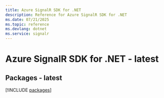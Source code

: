 ```yaml
---
title: Azure SignalR SDK for .NET
description: Reference for Azure SignalR SDK for .NET
ms.date: 07/21/2025
ms.topic: reference
ms.devlang: dotnet
ms.service: signalr
---
```

# Azure SignalR SDK for .NET - latest
## Packages - latest
[!INCLUDE [packages](signalr-index.md)]